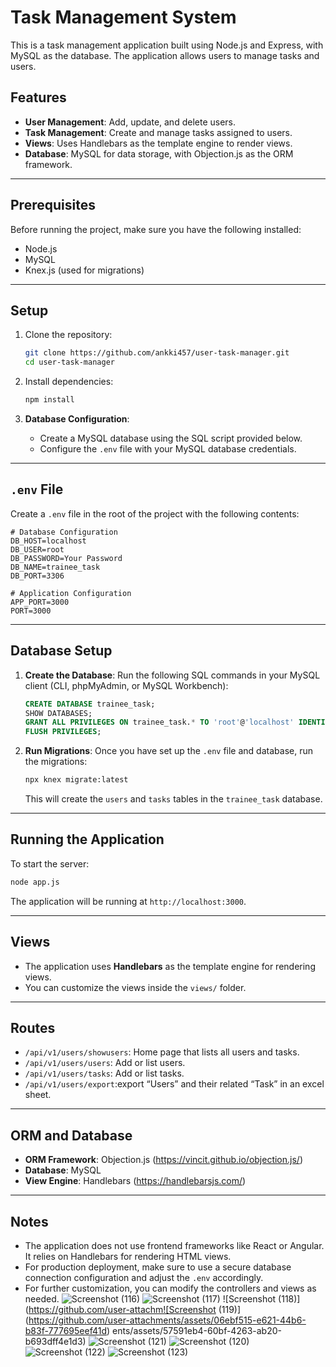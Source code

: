 # Task Management System

This is a task management application built using Node.js and Express, with MySQL as the database. The application allows users to manage tasks and users.

## Features
- **User Management**: Add, update, and delete users.
- **Task Management**: Create and manage tasks assigned to users.
- **Views**: Uses Handlebars as the template engine to render views.
- **Database**: MySQL for data storage, with Objection.js as the ORM framework.

---

## Prerequisites

Before running the project, make sure you have the following installed:

- Node.js
- MySQL
- Knex.js (used for migrations)

---

## Setup

1. Clone the repository:

   ```bash
   git clone https://github.com/ankki457/user-task-manager.git
   cd user-task-manager
   ```

2. Install dependencies:

   ```bash
   npm install
   ```

3. **Database Configuration**:
   
   - Create a MySQL database using the SQL script provided below.
   - Configure the `.env` file with your MySQL database credentials.

---

## `.env` File

Create a `.env` file in the root of the project with the following contents:

```
# Database Configuration
DB_HOST=localhost
DB_USER=root
DB_PASSWORD=Your Password
DB_NAME=trainee_task
DB_PORT=3306

# Application Configuration
APP_PORT=3000
PORT=3000
```

---

## Database Setup

1. **Create the Database**:
   Run the following SQL commands in your MySQL client (CLI, phpMyAdmin, or MySQL Workbench):

   ```sql
   CREATE DATABASE trainee_task;
   SHOW DATABASES;
   GRANT ALL PRIVILEGES ON trainee_task.* TO 'root'@'localhost' IDENTIFIED BY 'Ankit@457';
   FLUSH PRIVILEGES;
   ```

2. **Run Migrations**:
   Once you have set up the `.env` file and database, run the migrations:

   ```bash
   npx knex migrate:latest
   ```

   This will create the `users` and `tasks` tables in the `trainee_task` database.

---

## Running the Application

To start the server:

```bash
node app.js
```

The application will be running at `http://localhost:3000`.

---

## Views

- The application uses **Handlebars** as the template engine for rendering views.
- You can customize the views inside the `views/` folder.

---

## Routes

- `/api/v1/users/showusers`: Home page that lists all users and tasks.
- `/api/v1/users/users`: Add or list users.
- `/api/v1/users/tasks`: Add or list tasks.
- `/api/v1/users/export`:export “Users” and their related “Task” in an excel sheet.

---

## ORM and Database

- **ORM Framework**: Objection.js (https://vincit.github.io/objection.js/)
- **Database**: MySQL
- **View Engine**: Handlebars (https://handlebarsjs.com/)

---

## Notes

- The application does not use frontend frameworks like React or Angular. It relies on Handlebars for rendering HTML views.
- For production deployment, make sure to use a secure database connection configuration and adjust the `.env` accordingly.
- For further customization, you can modify the controllers and views as needed.
  ![Screenshot (116)](https://github.com/user-attachments/assets/07af2b12-7036-4a4d-bf15-15b3377f53ba)
![Screenshot (117)](https://github.com/user-attachments/assets/17714d7d-8903-44c3-8abb-fb0688cf4c6f)
![Screenshot (118)](https://github.com/user-attachm![Screenshot (119)](https://github.com/user-attachments/assets/06ebf515-e621-44b6-b83f-777695eef41d)
ents/assets/57591eb4-60bf-4263-ab20-b693dff4e1d3)
![Screenshot (121)](https://github.com/user-attachments/assets/db43ddac-4a89-4216-b218-f5e6c470501b)
![Screenshot (120)](https://github.com/user-attachments/assets/b1a22dd8-0a50-405a-b4fc-04901f903081)
![Screenshot (122)](https://github.com/user-attachments/assets/a670db73-8e89-49de-9789-1b9d04b94359)
![Screenshot (123)](https://github.com/user-attachments/assets/db6771c3-3c0a-45ec-acc7-b0b993ab7791)
